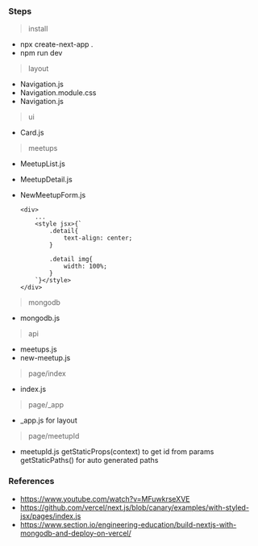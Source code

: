 ### Steps

> install
- npx create-next-app .
- npm run dev

> layout
- Navigation.js
- Navigation.module.css
- Navigation.js

> ui
- Card.js

> meetups
- MeetupList.js
- MeetupDetail.js
- NewMeetupForm.js

    ```
    <div>
        ...
        <style jsx>{`
            .detail{
                text-align: center;
            }

            .detail img{
                width: 100%;
            }
        `}</style>
    </div>
    ```
> mongodb
- mongodb.js

> api 
- meetups.js
- new-meetup.js

> page/index
- index.js

> page/_app
- _app.js for layout

> page/meetupId
- meetupId.js 
    getStaticProps(context) to get id from params
    getStaticPaths() for auto generated paths






### References

- https://www.youtube.com/watch?v=MFuwkrseXVE
- https://github.com/vercel/next.js/blob/canary/examples/with-styled-jsx/pages/index.js
- https://www.section.io/engineering-education/build-nextjs-with-mongodb-and-deploy-on-vercel/
